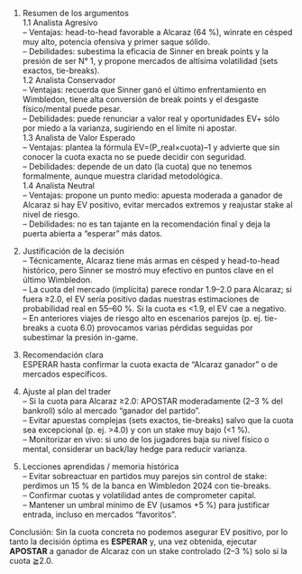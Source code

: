 1. Resumen de los argumentos  
   1.1 Analista Agresivo  
     – Ventajas: head-to-head favorable a Alcaraz (64 %), winrate en césped muy alto, potencia ofensiva y primer saque sólido.  
     – Debilidades: subestima la eficacia de Sinner en break points y la presión de ser N° 1, y propone mercados de altísima volatilidad (sets exactos, tie-breaks).  
   1.2 Analista Conservador  
     – Ventajas: recuerda que Sinner ganó el último enfrentamiento en Wimbledon, tiene alta conversión de break points y el desgaste físico/mental puede pesar.  
     – Debilidades: puede renunciar a valor real y oportunidades EV+ sólo por miedo a la varianza, sugiriendo en el límite ni apostar.  
   1.3 Analista de Valor Esperado  
     – Ventajas: plantea la fórmula EV=(P_real×cuota)–1 y advierte que sin conocer la cuota exacta no se puede decidir con seguridad.  
     – Debilidades: depende de un dato (la cuota) que no tenemos formalmente, aunque muestra claridad metodológica.  
   1.4 Analista Neutral  
     – Ventajas: propone un punto medio: apuesta moderada a ganador de Alcaraz si hay EV positivo, evitar mercados extremos y reajustar stake al nivel de riesgo.  
     – Debilidades: no es tan tajante en la recomendación final y deja la puerta abierta a “esperar” más datos.

2. Justificación de la decisión  
   – Técnicamente, Alcaraz tiene más armas en césped y head-to-head histórico, pero Sinner se mostró muy efectivo en puntos clave en el último Wimbledon.  
   – La cuota del mercado (implícita) parece rondar 1.9–2.0 para Alcaraz; si fuera ≥2.0, el EV sería positivo dadas nuestras estimaciones de probabilidad real en 55–60 %. Si la cuota es <1.9, el EV cae a negativo.  
   – En anteriores viajes de riesgo alto en escenarios parejos (p. ej. tie-breaks a cuota 6.0) provocamos varias pérdidas seguidas por subestimar la presión in-game.

3. Recomendación clara  
   ESPERAR hasta confirmar la cuota exacta de “Alcaraz ganador” o de mercados específicos.  

4. Ajuste al plan del trader  
   – Si la cuota para Alcaraz ≥2.0: APOSTAR moderadamente (2–3 % del bankroll) sólo al mercado “ganador del partido”.  
   – Evitar apuestas complejas (sets exactos, tie-breaks) salvo que la cuota sea excepcional (p. ej. >4.0) y con un stake muy bajo (<1 %).  
   – Monitorizar en vivo: si uno de los jugadores baja su nivel físico o mental, considerar un back/lay hedge para reducir varianza.  

5. Lecciones aprendidas / memoria histórica  
   – Evitar sobreactuar en partidos muy parejos sin control de stake: perdimos un 15 % de la banca en Wimbledon 2024 con tie-breaks.  
   – Confirmar cuotas y volatilidad antes de comprometer capital.  
   – Mantener un umbral mínimo de EV (usamos +5 %) para justificar entrada, incluso en mercados “favoritos”.

Conclusión: Sin la cuota concreta no podemos asegurar EV positivo, por lo tanto la decisión óptima es **ESPERAR** y, una vez obtenida, ejecutar **APOSTAR** a ganador de Alcaraz con un stake controlado (2–3 %) solo si la cuota ≧2.0.
